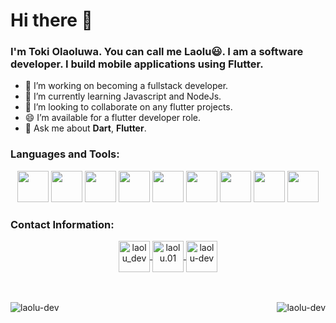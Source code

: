 # Hi there 👋
### I'm Toki Olaoluwa. You can call me Laolu😃. I am a software developer. I build mobile applications using Flutter. 

- 🔭 I’m working on becoming a fullstack developer.
- 🌱 I’m currently learning Javascript and NodeJs.
- 👯 I’m looking to collaborate on any flutter projects.
- 😄 I’m available for a flutter developer role. 
- 💬 Ask me about **Dart**, **Flutter**.

### Languages and Tools: 
 <div align= "center">
 <img src='https://cdn.jsdelivr.net/gh/devicons/devicon/icons/androidstudio/androidstudio-original.svg' height=50 width =50>
 <img src='https://cdn.jsdelivr.net/gh/devicons/devicon/icons/android/android-original.svg' height=50 width =50>
 <img src='https://cdn.jsdelivr.net/gh/devicons/devicon/icons/dart/dart-original.svg' height=50 width =50>
 <img src='https://cdn.jsdelivr.net/gh/devicons/devicon/icons/firebase/firebase-plain.svg' height=50 width =50>
 <img src='https://cdn.jsdelivr.net/gh/devicons/devicon/icons/flutter/flutter-original.svg' height=50 width =50>
 <img src='https://cdn.jsdelivr.net/gh/devicons/devicon/icons/git/git-original.svg' height=50 width =50>
 <img src='https://cdn.jsdelivr.net/gh/devicons/devicon/icons/github/github-original.svg' height=50 width =50>
 <img src='https://cdn.jsdelivr.net/gh/devicons/devicon/icons/javascript/javascript-original.svg' height=50 width =50>
 <img src='https://cdn.jsdelivr.net/gh/devicons/devicon/icons/nodejs/nodejs-original.svg' height=50 width =50>
 </div>

### Contact Information: 
<div align="center">
<a href="https://twitter.com/laolu_dev/" target="blank">
 <img align="center" src="https://cdn.jsdelivr.net/gh/devicons/devicon/icons/twitter/twitter-original.svg" alt="laolu_dev" height="50" width="50"/>
</a>
<a href="https://instagram.com/laolu.01/" target="blank">
  <img align="center" src="https://raw.githubusercontent.com/rahuldkjain/github-profile-readme-generator/master/src/images/icons/Social/instagram.svg" alt="laolu.01" height="50" width="50"/>
</a>
<a href="https://www.linkedin.com/in/laolu-dev/" target="blank">
  <img align="center" src="https://cdn.jsdelivr.net/gh/devicons/devicon/icons/linkedin/linkedin-original.svg" alt="laolu-dev" height="50" width="50"/>
</a>
</div>

<br>
<br>

<div align="center"> 
<p>
 <img align="left" src="https://github-readme-stats.vercel.app/api?username=laolu-dev&show_icons=true&&include_all_commits=true&count_private=true&theme=onedark" alt="laolu-dev" />
</p>
<p>
 <img align="right" src="https://github-readme-streak-stats.herokuapp.com?user=laolu-dev&theme=onedark" alt="laolu-dev" />
</p>
</div>
